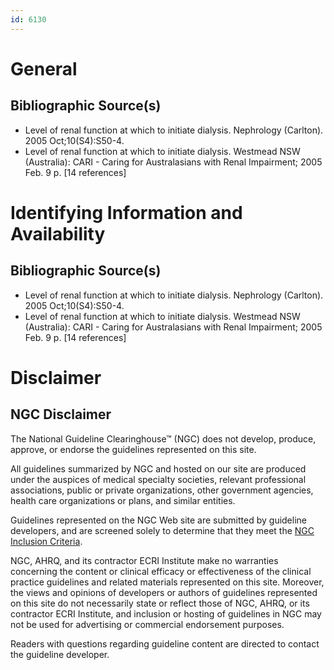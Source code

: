 ```yaml
---
id: 6130
---
```


# General

## Bibliographic Source(s)

- Level of renal function at which to initiate dialysis. Nephrology (Carlton). 2005 Oct;10(S4):S50-4.
- Level of renal function at which to initiate dialysis. Westmead NSW (Australia): CARI - Caring for Australasians with Renal Impairment; 2005 Feb. 9 p. [14 references]

# Identifying Information and Availability

## Bibliographic Source(s)

- Level of renal function at which to initiate dialysis. Nephrology (Carlton). 2005 Oct;10(S4):S50-4.
- Level of renal function at which to initiate dialysis. Westmead NSW (Australia): CARI - Caring for Australasians with Renal Impairment; 2005 Feb. 9 p. [14 references]

# Disclaimer

## NGC Disclaimer

The National Guideline Clearinghouse™ (NGC) does not develop, produce, approve, or endorse the guidelines represented on this site.

All guidelines summarized by NGC and hosted on our site are produced under the auspices of medical specialty societies, relevant professional associations, public or private organizations, other government agencies, health care organizations or plans, and similar entities.

Guidelines represented on the NGC Web site are submitted by guideline developers, and are screened solely to determine that they meet the [NGC Inclusion Criteria](/help-and-about/summaries/inclusion-criteria).

NGC, AHRQ, and its contractor ECRI Institute make no warranties concerning the content or clinical efficacy or effectiveness of the clinical practice guidelines and related materials represented on this site. Moreover, the views and opinions of developers or authors of guidelines represented on this site do not necessarily state or reflect those of NGC, AHRQ, or its contractor ECRI Institute, and inclusion or hosting of guidelines in NGC may not be used for advertising or commercial endorsement purposes.

Readers with questions regarding guideline content are directed to contact the guideline developer.

